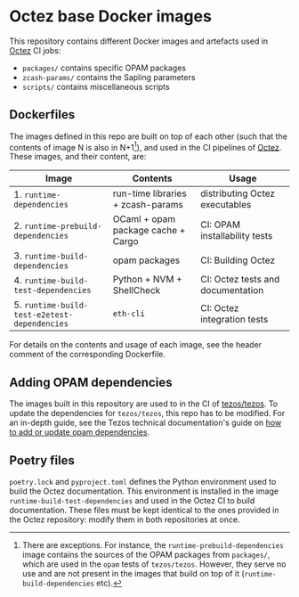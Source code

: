# Octez base Docker images

This repository contains different Docker images and artefacts used in
[Octez](https://gitlab.com/tezos/tezos) CI jobs:

- `packages/` contains specific OPAM packages
- `zcash-params/` contains the Sapling parameters
- `scripts/` contains miscellaneous scripts

## Dockerfiles

The images defined in this repo are built on top of each other (such
that the contents of image N is also in N+1[^1]), and used in the CI
pipelines of [Octez](https://gitlab.com/tezos/tezos). These images,
and their content, are:

| Image                                        | Contents                           | Usage                             |
|----------------------------------------------|------------------------------------|-----------------------------------|
| 1. `runtime-dependencies`                    | run-time libraries + zcash-params  | distributing Octez executables    |
| 2. `runtime-prebuild-dependencies`           | OCaml + opam package cache + Cargo | CI: OPAM installability tests     |
| 3. `runtime-build-dependencies`              | opam packages                      | CI: Building Octez                |
| 4. `runtime-build-test-dependencies`         | Python + NVM + ShellCheck          | CI: Octez tests and documentation |
| 5. `runtime-build-test-e2etest-dependencies` | `eth-cli`                          | CI: Octez integration tests       |

For details on the contents and usage of each image, see the header
comment of the corresponding Dockerfile.

## Adding OPAM dependencies

The images built in this repository are used to in the CI of
[tezos/tezos](https://gitlab.com/tezos/tezos). To update the
dependencies for `tezos/tezos`, this repo has to be modified. For an
in-depth guide, see the Tezos technical documentation's guide on [how
to add or update opam
dependencies](https://tezos.gitlab.io/developer/contributing-adding-a-new-opam-dependency.html).

## Poetry files

`poetry.lock` and `pyproject.toml` defines the Python environment used
to build the Octez documentation. This environment is installed in the
image `runtime-build-test-dependencies` and used in the Octez CI to
build documentation. These files must be kept identical to the ones provided
in the Octez repository: modify them in both repositories at once.

[^1]: There are exceptions. For instance, the
    `runtime-prebuild-dependencies` image contains the sources of the
    OPAM packages from `packages/`, which are used in the `opam` tests
    of `tezos/tezos`. However, they serve no use and are not present
    in the images that build on top of it
    (`runtime-build-dependencies` etc).
